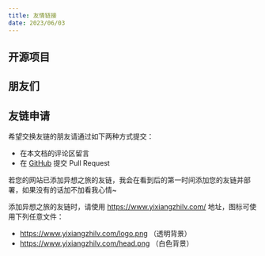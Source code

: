 ```yaml
---
title: 友情链接
date: 2023/06/03
---
```


## 开源项目

<Friendlink type="open_source_project" />

## 朋友们

<Friendlink type="friend" />

## 友链申请

希望交换友链的朋友请通过如下两种方式提交：

- 在本文档的评论区留言
- 在 [GitHub](https://github.com/yxzlwz/blog) 提交 Pull Request

若您的网站已添加异想之旅的友链，我会在看到后的第一时间添加您的友链并部署，如果没有的话加不加看我心情~

添加异想之旅的友链时，请使用 <https://www.yixiangzhilv.com/> 地址，图标可使用下列任意文件：

- <https://www.yixiangzhilv.com/logo.png> （透明背景）
- <https://www.yixiangzhilv.com/head.png> （白色背景）

